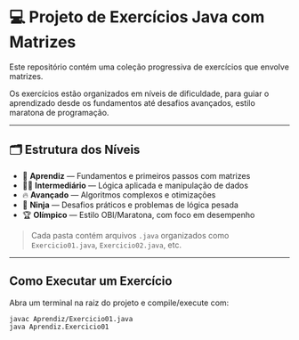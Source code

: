 # 💻 Projeto de Exercícios Java com Matrizes

Este repositório contém uma coleção progressiva de exercícios que envolve matrizes.

Os exercícios estão organizados em níveis de dificuldade, para guiar o aprendizado desde os fundamentos até desafios avançados, estilo maratona de programação.

---

## 🗂️ Estrutura dos Níveis

- 🔰 **Aprendiz** — Fundamentos e primeiros passos com matrizes
- 🧑‍🎓 **Intermediário** — Lógica aplicada e manipulação de dados
- 🔥 **Avançado** — Algoritmos complexos e otimizações
- 🥷 **Ninja** — Desafios práticos e problemas de lógica pesada
- 🏆 **Olímpico** — Estilo OBI/Maratona, com foco em desempenho

> Cada pasta contém arquivos `.java` organizados como `Exercicio01.java`, `Exercicio02.java`, etc.

---

## Como Executar um Exercício

Abra um terminal na raiz do projeto e compile/execute com:

```bash
javac Aprendiz/Exercicio01.java
java Aprendiz.Exercicio01
